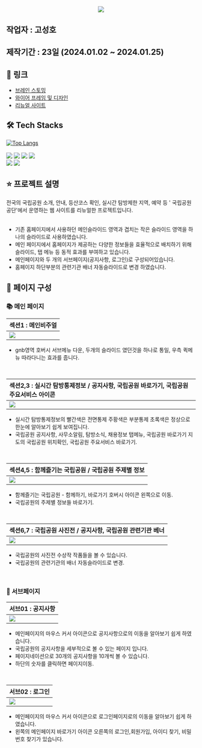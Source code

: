 ## <div align= "center"><img src="https://capsule-render.vercel.app/api?type=waving&color=19803b&height=240&text=공공기관%20리뉴얼%20-%20국립공원공단🏞&animation=fadeIn&fontColor=ffffff&fontSize=40" /></div>
    
## 작업자 : 고성호
## 제작기간 : 23일 (2024.01.02 ~ 2024.01.25) 
## 🚀 링크
- [브레인 스토밍](https://www.figma.com/file/FrC96QwH23NDycPOZHxtNR/%EC%95%84%EC%9D%B4%EB%94%94%EC%96%B4-%EB%B0%9C%EC%83%81?type=whiteboard&node-id=0%3A1&t=JqZNxxZnQEnvoqeU-1)
- [와이어 프레임 및 디자인](https://www.figma.com/file/CglzQn9OcBuPz8qETrCCOl/%EA%B3%A0%EC%84%B1%ED%98%B8_%ED%8F%AC%ED%8A%B8%ED%8F%B4%EB%A6%AC%EC%98%A4?type=design&node-id=0%3A1&mode=design&t=hfG7ThC8r05vVVls-1)
- [리뉴얼 사이트](https://goseongho.github.io/knps/)

## 🛠️ Tech Stacks 
[![Top Langs](https://github-readme-stats.vercel.app/api/top-langs/?username=goseongho&layout=compact)](https://github.com/goseongho/github-readme-stats) <br> <br>
          <img src="https://img.shields.io/badge/CSS3-1572B6?style=flat&logo=CSS3&logoColor=white">
          <img src="https://img.shields.io/badge/Javascript-F7DF1E?style=flat&logo=Javascript&logoColor=white">
          <img src="https://img.shields.io/badge/Prettier-F7B93E?style=flat&logo=Prettier&logoColor=white">
          <img src="https://img.shields.io/badge/Github-181717?style=flat&logo=Github&logoColor=white">
          <br/><img src="https://img.shields.io/badge/Git-F05032?style=flat&logo=Git&logoColor=white">
          <img src="https://img.shields.io/badge/Slack-4A154B?style=flat&logo=Slack&logoColor=white">

## ⭐️ 프로젝트 설명

전국의 국립공원 소개, 안내, 등산코스 확인, 실시간 탐방제한 지역, 예약 등 ' 국립공원공단'에서 운영하는 웹 사이트를 리뉴얼한 프로젝트입니다.<br/><br/>

- 기존 홈페이지에서 사용하던 메인슬라이드 영역과 겹치는 작은 슬라이드 영역을 하나의 슬라이드로 사용하였습니다.
- 메인 페이지에서 홈페이지가 제공하는 다양한 정보들을 효율적으로 배치하기 위해 슬라이드, 탭 메뉴 등 동적 효과를 부여하고 있습니다.
- 메인페이지와 두 개의 서브페이지(공지사항, 로그인)로 구성되어있습니다.
- 홈페이지 하단부분의 관련기관 배너 자동슬라이드로 변경 하였습니다.
## 👀 페이지 구성

### 📚 메인 페이지

| 섹션1 : 메인비주얼                                                                                                      |
| :---------------------------------------------------------------------------------------------------------------------- |
|<img src="https://private-user-images.githubusercontent.com/152961741/299146988-0b4a1c84-0602-4b02-839c-4329b325c70b.gif?jwt=eyJhbGciOiJIUzI1NiIsInR5cCI6IkpXVCJ9.eyJpc3MiOiJnaXRodWIuY29tIiwiYXVkIjoicmF3LmdpdGh1YnVzZXJjb250ZW50LmNvbSIsImtleSI6ImtleTUiLCJleHAiOjE3MDYwNTkzOTgsIm5iZiI6MTcwNjA1OTA5OCwicGF0aCI6Ii8xNTI5NjE3NDEvMjk5MTQ2OTg4LTBiNGExYzg0LTA2MDItNGIwMi04MzljLTQzMjliMzI1YzcwYi5naWY_WC1BbXotQWxnb3JpdGhtPUFXUzQtSE1BQy1TSEEyNTYmWC1BbXotQ3JlZGVudGlhbD1BS0lBVkNPRFlMU0E1M1BRSzRaQSUyRjIwMjQwMTI0JTJGdXMtZWFzdC0xJTJGczMlMkZhd3M0X3JlcXVlc3QmWC1BbXotRGF0ZT0yMDI0MDEyNFQwMTE4MThaJlgtQW16LUV4cGlyZXM9MzAwJlgtQW16LVNpZ25hdHVyZT05ODQ5ZWI4MGMyNTk3Yjg2MzYzMjU3MWEyMmEzMDZiNWQyMTdkYTZjODcxZjA3ZGZmMWFlZGY5OThlYzNiYjdhJlgtQW16LVNpZ25lZEhlYWRlcnM9aG9zdCZhY3Rvcl9pZD0wJmtleV9pZD0wJnJlcG9faWQ9MCJ9.RVgVAoBNOlUmCiIs-c3CYAnUF6qQROpFT0dZa9IQtzw"> |

- gnb영역 호버시 서브메뉴 다운, 두개의 슬라이드 였던것을 하나로 통일, 우측 퀵메뉴 따라다니는 효과를 줍니다.

<br>

| 섹션2,3 : 실시간 탐방통제정보 / 공지사항, 국립공원 바로가기, 국립공원 주요서비스 아이콘                                      |
| :------------------------------------------------------------------------------------------------------------------------ |
| <img src="https://private-user-images.githubusercontent.com/152961741/299147196-5604d314-0616-407c-838f-ad3f80e7075b.gif?jwt=eyJhbGciOiJIUzI1NiIsInR5cCI6IkpXVCJ9.eyJpc3MiOiJnaXRodWIuY29tIiwiYXVkIjoicmF3LmdpdGh1YnVzZXJjb250ZW50LmNvbSIsImtleSI6ImtleTUiLCJleHAiOjE3MDYwNTk0NzMsIm5iZiI6MTcwNjA1OTE3MywicGF0aCI6Ii8xNTI5NjE3NDEvMjk5MTQ3MTk2LTU2MDRkMzE0LTA2MTYtNDA3Yy04MzhmLWFkM2Y4MGU3MDc1Yi5naWY_WC1BbXotQWxnb3JpdGhtPUFXUzQtSE1BQy1TSEEyNTYmWC1BbXotQ3JlZGVudGlhbD1BS0lBVkNPRFlMU0E1M1BRSzRaQSUyRjIwMjQwMTI0JTJGdXMtZWFzdC0xJTJGczMlMkZhd3M0X3JlcXVlc3QmWC1BbXotRGF0ZT0yMDI0MDEyNFQwMTE5MzNaJlgtQW16LUV4cGlyZXM9MzAwJlgtQW16LVNpZ25hdHVyZT04MGFkMTA3MDg5OGQ5ZmQ3ZjBlZDYyZjExNTU0M2M2Njg4ZGM2MmU1ZDMzZjFiYjk5YTk0ZDk3ZWYwZmE5NTAzJlgtQW16LVNpZ25lZEhlYWRlcnM9aG9zdCZhY3Rvcl9pZD0wJmtleV9pZD0wJnJlcG9faWQ9MCJ9.xMHoZ1d2KMWN-uwVzRiIWW7p3KVALrg2soWcnOw7R_U"> |

- 실시간 탐방통제정보의 빨간색은 전면통제 주황색은 부분통제 초록색은 정상으로 한눈에 알아보기 쉽게 보여집니다.<br>
- 국립공원 공지사항, 사무소알림, 탐방소식, 채용정보 탭메뉴, 국립공원 바로가기 지도의 국립공원 위치확인, 국립공원 주요서비스 바로가기.

<br>

| 섹션4,5 : 함께즐기는 국립공원 / 국립공원 주제별 정보                                   |
| :------------------------------------------------------------------------------------------------------------------------ |
| <img src="https://private-user-images.githubusercontent.com/152961741/299147812-a47a09b9-b14b-4669-8180-cd9a27adcd1e.gif?jwt=eyJhbGciOiJIUzI1NiIsInR5cCI6IkpXVCJ9.eyJpc3MiOiJnaXRodWIuY29tIiwiYXVkIjoicmF3LmdpdGh1YnVzZXJjb250ZW50LmNvbSIsImtleSI6ImtleTUiLCJleHAiOjE3MDYwNjEwOTcsIm5iZiI6MTcwNjA2MDc5NywicGF0aCI6Ii8xNTI5NjE3NDEvMjk5MTQ3ODEyLWE0N2EwOWI5LWIxNGItNDY2OS04MTgwLWNkOWEyN2FkY2QxZS5naWY_WC1BbXotQWxnb3JpdGhtPUFXUzQtSE1BQy1TSEEyNTYmWC1BbXotQ3JlZGVudGlhbD1BS0lBVkNPRFlMU0E1M1BRSzRaQSUyRjIwMjQwMTI0JTJGdXMtZWFzdC0xJTJGczMlMkZhd3M0X3JlcXVlc3QmWC1BbXotRGF0ZT0yMDI0MDEyNFQwMTQ2MzdaJlgtQW16LUV4cGlyZXM9MzAwJlgtQW16LVNpZ25hdHVyZT03ZDk4MGMzN2YxZWYwZTlkMTM1YmIwZDViM2RkNjgyMzFjZjUxYzk0YTgyYjgxOTk2YWJlZGY4N2ExOGY5ZmVkJlgtQW16LVNpZ25lZEhlYWRlcnM9aG9zdCZhY3Rvcl9pZD0wJmtleV9pZD0wJnJlcG9faWQ9MCJ9.nfUVcJnEnTwqkhG4hisTLlsPXdpNwFjoL6TbVmyB8mg"> |

- 함께즐기는 국립공원 - 함께하기, 바로가기 호버시 아이콘 왼쪽으로 이동.<br>
- 국립공원의 주제별 정보들 바로가기.

<br>

| 섹션6,7 : 국립공원 사진전 / 공지사항, 국립공원 관련기관 베너                                      |
| :------------------------------------------------------------------------------------------------------------------------ |
| <img src="https://private-user-images.githubusercontent.com/152961741/299147848-47a7637b-6b12-4abc-aaff-3e63301f6427.gif?jwt=eyJhbGciOiJIUzI1NiIsInR5cCI6IkpXVCJ9.eyJpc3MiOiJnaXRodWIuY29tIiwiYXVkIjoicmF3LmdpdGh1YnVzZXJjb250ZW50LmNvbSIsImtleSI6ImtleTUiLCJleHAiOjE3MDYwNjA2MjMsIm5iZiI6MTcwNjA2MDMyMywicGF0aCI6Ii8xNTI5NjE3NDEvMjk5MTQ3ODQ4LTQ3YTc2MzdiLTZiMTItNGFiYy1hYWZmLTNlNjMzMDFmNjQyNy5naWY_WC1BbXotQWxnb3JpdGhtPUFXUzQtSE1BQy1TSEEyNTYmWC1BbXotQ3JlZGVudGlhbD1BS0lBVkNPRFlMU0E1M1BRSzRaQSUyRjIwMjQwMTI0JTJGdXMtZWFzdC0xJTJGczMlMkZhd3M0X3JlcXVlc3QmWC1BbXotRGF0ZT0yMDI0MDEyNFQwMTM4NDNaJlgtQW16LUV4cGlyZXM9MzAwJlgtQW16LVNpZ25hdHVyZT0zNTQzNjg3YTgxOTMxODcxODI5ZDM2ODQwZmJhNjAyOTkzMDRjZmI5ODA5ZDA5MWFjZWE1YWU2OTY5ZTA0ZTQ4JlgtQW16LVNpZ25lZEhlYWRlcnM9aG9zdCZhY3Rvcl9pZD0wJmtleV9pZD0wJnJlcG9faWQ9MCJ9.dQElCp3fLyzDTLc7tMz8ZKoVlLz6CbZ7dK368lPj9Dw"> |

- 국립공원의 사진전 수상작 작품들을 볼 수 있습니다.<br>
- 국립공원의 관련기관의 배너 자동슬라이드로 변경.

<br>

### 📑 서브페이지

| 서브01 : 공지사항                                                                                                         |
| :------------------------------------------------------------------------------------------------------------------------ |
| <img src="https://private-user-images.githubusercontent.com/152961741/299152148-6dfe321c-8504-4f4e-b76d-1a62b560ef61.gif?jwt=eyJhbGciOiJIUzI1NiIsInR5cCI6IkpXVCJ9.eyJpc3MiOiJnaXRodWIuY29tIiwiYXVkIjoicmF3LmdpdGh1YnVzZXJjb250ZW50LmNvbSIsImtleSI6ImtleTUiLCJleHAiOjE3MDYwNjE1MTQsIm5iZiI6MTcwNjA2MTIxNCwicGF0aCI6Ii8xNTI5NjE3NDEvMjk5MTUyMTQ4LTZkZmUzMjFjLTg1MDQtNGY0ZS1iNzZkLTFhNjJiNTYwZWY2MS5naWY_WC1BbXotQWxnb3JpdGhtPUFXUzQtSE1BQy1TSEEyNTYmWC1BbXotQ3JlZGVudGlhbD1BS0lBVkNPRFlMU0E1M1BRSzRaQSUyRjIwMjQwMTI0JTJGdXMtZWFzdC0xJTJGczMlMkZhd3M0X3JlcXVlc3QmWC1BbXotRGF0ZT0yMDI0MDEyNFQwMTUzMzRaJlgtQW16LUV4cGlyZXM9MzAwJlgtQW16LVNpZ25hdHVyZT1hNGVjM2JkY2Y5MTkwMzYwMTQxZjFiY2UzOTU5MmE3MmMyM2E1N2VmYmEzMjA0NzUxMTQ2ZjE4ZDc5OTAxOWJlJlgtQW16LVNpZ25lZEhlYWRlcnM9aG9zdCZhY3Rvcl9pZD0wJmtleV9pZD0wJnJlcG9faWQ9MCJ9.PC6dbsWO3NkqD8Ux99tlxjxfkSCRGrzhvLDXWhhyjlg"> |

- 메인페이지의 마우스 커서 아이콘으로 공지사항으로의 이동을 알아보기 쉽게 하였습니다.<br>
- 국립공원의 공지사항을 세부적으로 볼 수 있는 페이지 입니다.<br>
- 페이지네이션으로 30개의 공지사항을 10개씩 볼 수 있습니다. <br>
- 하단의 숫자를 클릭하면 페이지이동.

<br>

| 서브02 : 로그인                                                                                                       |
| :---------------------------------------------------------------------------------------------------------------------- |
| <img src= "https://private-user-images.githubusercontent.com/152961741/299152186-99713aa1-08eb-404e-ae46-968ac617bc1f.gif?jwt=eyJhbGciOiJIUzI1NiIsInR5cCI6IkpXVCJ9.eyJpc3MiOiJnaXRodWIuY29tIiwiYXVkIjoicmF3LmdpdGh1YnVzZXJjb250ZW50LmNvbSIsImtleSI6ImtleTUiLCJleHAiOjE3MDYwNjEzNzgsIm5iZiI6MTcwNjA2MTA3OCwicGF0aCI6Ii8xNTI5NjE3NDEvMjk5MTUyMTg2LTk5NzEzYWExLTA4ZWItNDA0ZS1hZTQ2LTk2OGFjNjE3YmMxZi5naWY_WC1BbXotQWxnb3JpdGhtPUFXUzQtSE1BQy1TSEEyNTYmWC1BbXotQ3JlZGVudGlhbD1BS0lBVkNPRFlMU0E1M1BRSzRaQSUyRjIwMjQwMTI0JTJGdXMtZWFzdC0xJTJGczMlMkZhd3M0X3JlcXVlc3QmWC1BbXotRGF0ZT0yMDI0MDEyNFQwMTUxMThaJlgtQW16LUV4cGlyZXM9MzAwJlgtQW16LVNpZ25hdHVyZT02ZjU5MWFmYjU4NWRiYzVjNTI0MmE3MjY0NWJiNjc3NWQ0M2JmYWE2ODVkY2E1NzEyZWZhYjdmZDdmODYzMjI0JlgtQW16LVNpZ25lZEhlYWRlcnM9aG9zdCZhY3Rvcl9pZD0wJmtleV9pZD0wJnJlcG9faWQ9MCJ9.asow2O3JYIRa4p6cMdwGd6s6YcvQJXLWpRKT_JdZiCM"> |

- 메인페이지의 마우스 커서 아이콘으로 로그인페이지로의 이동을 알아보기 쉽게 하였습니다.<br>
- 왼쪽의 메인페이지 바로가기 아이콘 오른쪽의 로그인,회원가입, 아이디 찾기, 비밀번호 찾기가 있습니다.
